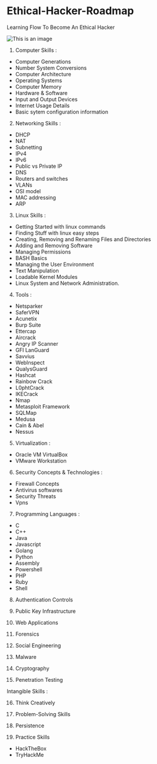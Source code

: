 # Ethical-Hacker-Roadmap
Learning Flow To Become An Ethical Hacker

![This is an image](https://h.top4top.io/p_2261817xs0.png)

1. Computer Skills :

- Computer Generations
- Number System Conversions
- Computer Architecture
- Operating Systems
- Computer Memory
- Hardware & Software
- Input and Output Devices
- Internet Usage Details
- Basic sytem configuration information

2. Networking Skills :

- DHCP
- NAT
- Subnetting
- IPv4
- IPv6
- Public vs Private IP
- DNS
- Routers and switches
- VLANs
- OSI model
- MAC addressing
- ARP

3. Linux Skills :

- Getting Started with linux commands
- Finding Stuff with linux easy steps
- Creating, Removing and Renaming Files and Directories
- Adding and Removing Software
- Managing Permissions
- BASH Basics
- Managing the User Environment
- Text Manipulation
- Loadable Kernel Modules
- Linux System and Network Administration.

4. Tools :

- Netsparker
- SaferVPN
- Acunetix
- Burp Suite
- Ettercap
- Aircrack
- Angry IP Scanner
- GFI LanGuard
- Savvius
- WebInspect
- QualysGuard
- Hashcat
- Rainbow Crack
- L0phtCrack
- IKECrack
- Nmap
- Metasploit Framework
- SQLMap
- Medusa
- Cain & Abel
- Nessus

5. Virtualization :

- Oracle VM VirtualBox
- VMware Workstation


6. Security Concepts & Technologies :

- Firewall Concepts
- Antivirus softwares
- Security Threats
- Vpns

7. Programming Languages :

- C
- C++
- Java
- Javascript
- Golang
- Python
- Assembly
- Powershell
- PHP
- Ruby
- Shell

8. Authentication Controls

9. Public Key Infrastructure

10. Web Applications

11. Forensics

12. Social Engineering

13. Malware

14. Cryptography

15. Penetration Testing

Intangible Skills : 

16. Think Creatively

17. Problem-Solving Skills

18. Persistence

19. Practice Skills

- HackTheBox
- TryHackMe
